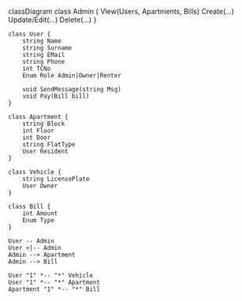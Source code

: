 classDiagram
    class Admin {
        View(Users, Apartments, Bills)
        Create(...)
        Update/Edit(...)
        Delete(...)
    }

    class User {
        string Name
        string Surname
        string EMail
        string Phone
        int TCNo
        Enum Role Admin|Owner|Renter

        void SendMessage(string Msg)
        void Pay(Bill bill)
    }

    class Apartment {
        string Block
        int Floor
        int Door
        string FlatType
        User Resident
    }

    class Vehicle {
        string LicensePlate
        User Owner
    }

    class Bill {
        int Amount
        Enum Type
    }

    User -- Admin
    User <|-- Admin
    Admin --> Apartment
    Admin --> Bill
    
    User "1" *-- "*" Vehicle
    User "1" *-- "*" Apartment
    Apartment "1" *-- "*" Bill